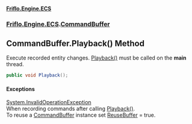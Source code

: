 #### [Friflo.Engine.ECS](index.md#'index')
### [Friflo.Engine.ECS](Friflo.Engine.ECS.md#'Friflo.Engine.ECS').[CommandBuffer](CommandBuffer.md#'Friflo.Engine.ECS.CommandBuffer')

## CommandBuffer.Playback() Method

Execute recorded entity changes. [Playback()](CommandBuffer.Playback().md#'Friflo.Engine.ECS.CommandBuffer.Playback()') must be called on the <b>main</b> thread.

```csharp
public void Playback();
```

#### Exceptions

[System.InvalidOperationException](https://docs.microsoft.com/en-us/dotnet/api/System.InvalidOperationException#'System.InvalidOperationException')  
When recording commands after calling [Playback()](CommandBuffer.Playback().md#'Friflo.Engine.ECS.CommandBuffer.Playback()').<br/>
To reuse a [CommandBuffer](CommandBuffer.md#'Friflo.Engine.ECS.CommandBuffer') instance set [ReuseBuffer](CommandBuffer.ReuseBuffer.md#'Friflo.Engine.ECS.CommandBuffer.ReuseBuffer') = true.